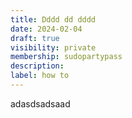 ```yaml
---
title: Dddd dd dddd
date: 2024-02-04
draft: true
visibility: private
membership: sudopartypass
description:
label: how to
---
```

adasdsadsaad